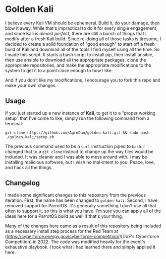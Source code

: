 # Golden Kali
I believe every Kali VM should be ephemeral. Build it, do your damage, then blow it away. While that's impractical to do it for every single engagement, and since Kali is *almost perfect*, there are still a bunch of things that I modify after a fresh Kali build. Since re-doing all of those tasks is tiresome, I decided to create a solid foundation of "good enough" to start off a fresh build of Kali and download all of the tools I find myself using all the time. So I made this script. It starts a bash script to install pip, then install ansible, then use ansible to download all the appropriate packages, clone the appropriate repositories, and make the appropriate modifications to the system to get it to a point close enough to how I like.

And if you don't like my modifications, I encourage you to fork this repo and make your own changes.

## Usage
If you just started up a new instance of **Kali**, to get it to a "proper working setup" that I've come to like, simply run the following command from a terminal:

`git clone https://github.com/AgroDan/golden-kali.git && sudo bash ./golden-kali/setup.sh`

The previous command used to be a `curl` instruction piped to `bash`. I changed that to a `git clone` instead to change up the way files would be included. It was cleaner and I was able to mess around with. I may be installing malicious software, but I wish no mal-intent to you. Peace, love, and hack all the things.

## Changelog

I made some significant changes to this repository from the previous iteration. First, the name has been changed to `golden-kali`. Second, I have removed support for ParrotOS. It's generally something I don't use all that often to support it, so this is what you have. I'm sure you can apply all of the ideas here for a ParrotOS build as well if that's your thing.

Many of the changes here came as a result of this repository being included as a necessary install step process for the Red Team at (https://cyberforce.energy.gov/cyberforce-competition/)[DoE's Cyberforce Competition] in 2022. The code was modified heavily for the event's exhaustive playbook. I took what I had learned there and simply applied it here.